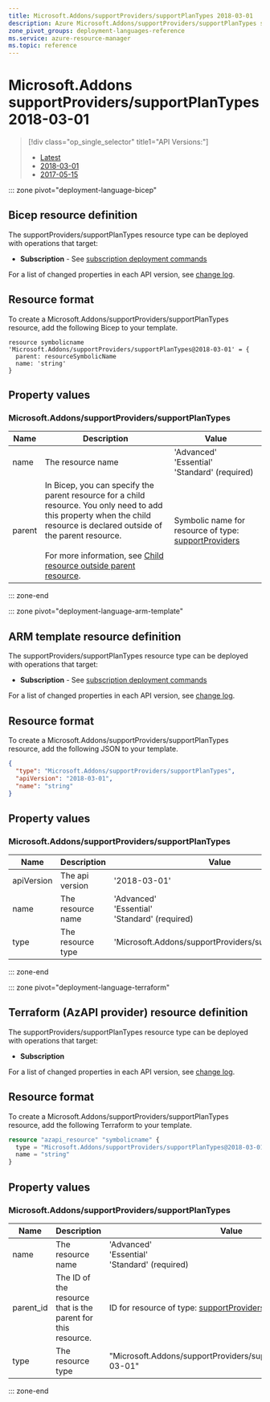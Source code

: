 ```yaml
---
title: Microsoft.Addons/supportProviders/supportPlanTypes 2018-03-01
description: Azure Microsoft.Addons/supportProviders/supportPlanTypes syntax and properties to use in Azure Resource Manager templates for deploying the resource. API version 2018-03-01
zone_pivot_groups: deployment-languages-reference
ms.service: azure-resource-manager
ms.topic: reference
---
```

# Microsoft.Addons supportProviders/supportPlanTypes 2018-03-01

> [!div class="op_single_selector" title1="API Versions:"]
> - [Latest](../../supportproviders/supportplantypes.md)
> - [2018-03-01](../../2018-03-01/supportproviders/supportplantypes.md)
> - [2017-05-15](../../2017-05-15/supportproviders/supportplantypes.md)


::: zone pivot="deployment-language-bicep"

## Bicep resource definition

The supportProviders/supportPlanTypes resource type can be deployed with operations that target: 

* **Subscription** - See [subscription deployment commands](/azure/azure-resource-manager/bicep/deploy-to-subscription)

For a list of changed properties in each API version, see [change log](~/microsoft.addons/change-log/supportproviders/supportplantypes.md).

## Resource format

To create a Microsoft.Addons/supportProviders/supportPlanTypes resource, add the following Bicep to your template.

```bicep
resource symbolicname 'Microsoft.Addons/supportProviders/supportPlanTypes@2018-03-01' = {
  parent: resourceSymbolicName
  name: 'string'
}
```
## Property values

### Microsoft.Addons/supportProviders/supportPlanTypes

| Name | Description | Value |
| ---- | ----------- | ------------ |
| name | The resource name | 'Advanced'<br />'Essential'<br />'Standard' (required) |
| parent | In Bicep, you can specify the parent resource for a child resource. You only need to add this property when the child resource is declared outside of the parent resource.<br /><br />For more information, see [Child resource outside parent resource](/azure/azure-resource-manager/bicep/child-resource-name-type#outside-parent-resource). | Symbolic name for resource of type: [supportProviders](~/microsoft.addons/supportproviders.md) |



::: zone-end

::: zone pivot="deployment-language-arm-template"

## ARM template resource definition

The supportProviders/supportPlanTypes resource type can be deployed with operations that target: 

* **Subscription** - See [subscription deployment commands](/azure/azure-resource-manager/templates/deploy-to-subscription)

For a list of changed properties in each API version, see [change log](~/microsoft.addons/change-log/supportproviders/supportplantypes.md).

## Resource format

To create a Microsoft.Addons/supportProviders/supportPlanTypes resource, add the following JSON to your template.

```json
{
  "type": "Microsoft.Addons/supportProviders/supportPlanTypes",
  "apiVersion": "2018-03-01",
  "name": "string"
}
```
## Property values

### Microsoft.Addons/supportProviders/supportPlanTypes

| Name | Description | Value |
| ---- | ----------- | ------------ |
| apiVersion | The api version | '2018-03-01' |
| name | The resource name | 'Advanced'<br />'Essential'<br />'Standard' (required) |
| type | The resource type | 'Microsoft.Addons/supportProviders/supportPlanTypes' |



::: zone-end

::: zone pivot="deployment-language-terraform"

## Terraform (AzAPI provider) resource definition

The supportProviders/supportPlanTypes resource type can be deployed with operations that target: 

* **Subscription**

For a list of changed properties in each API version, see [change log](~/microsoft.addons/change-log/supportproviders/supportplantypes.md).

## Resource format

To create a Microsoft.Addons/supportProviders/supportPlanTypes resource, add the following Terraform to your template.

```terraform
resource "azapi_resource" "symbolicname" {
  type = "Microsoft.Addons/supportProviders/supportPlanTypes@2018-03-01"
  name = "string"
}
```
## Property values

### Microsoft.Addons/supportProviders/supportPlanTypes

| Name | Description | Value |
| ---- | ----------- | ------------ |
| name | The resource name | 'Advanced'<br />'Essential'<br />'Standard' (required) |
| parent_id | The ID of the resource that is the parent for this resource. | ID for resource of type: [supportProviders](~/microsoft.addons/supportproviders.md) |
| type | The resource type | "Microsoft.Addons/supportProviders/supportPlanTypes@2018-03-01" |



::: zone-end
